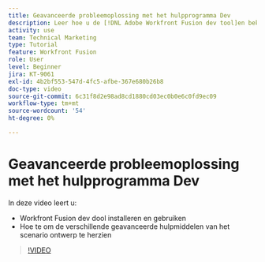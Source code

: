 ```yaml
---
title: Geavanceerde probleemoplossing met het hulpprogramma Dev
description: Leer hoe u de [!DNL Adobe Workfront Fusion dev tool]en bekijk de verschillende geavanceerde hulpprogramma's voor het ontwerpen van scenario's.
activity: use
team: Technical Marketing
type: Tutorial
feature: Workfront Fusion
role: User
level: Beginner
jira: KT-9061
exl-id: 4b2bf553-547d-4fc5-afbe-367e680b26b8
doc-type: video
source-git-commit: 6c31f8d2e98ad8cd1880cd03ec0b0e6c0fd9ec09
workflow-type: tm+mt
source-wordcount: '54'
ht-degree: 0%

---
```


# Geavanceerde probleemoplossing met het hulpprogramma Dev

In deze video leert u:

* Workfront Fusion dev dool installeren en gebruiken
* Hoe te om de verschillende geavanceerde hulpmiddelen van het scenario ontwerp te herzien

>[!VIDEO](https://video.tv.adobe.com/v/335302/?quality=12&learn=on)
